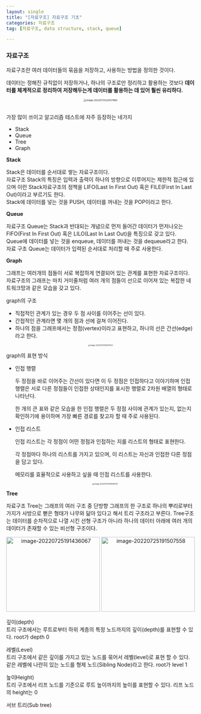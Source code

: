```yaml
---
layout: single
title: "[자료구조] 자료구조 기초"
categories: 자료구조
tag: [자료구조, data structure, stack, queue]

---
```


### 자료구조

자료구조란 여러 데이터들의 묶음을 저장하고, 사용하는 방법을 정의한 것이다.

데이터는 정해진 규칙없이 저장하거나, 하나의 구조로만 정리하고 활용하는 것보다 **데이터를 체계적으로 정리하여 저장해두는게 데이터를 활용하는 데 있어  훨씬 유리하다.**

<center>

<img src="../../images/2022-07-22-datastructure_first/image-20220721224557980.png" alt="image-20220721224557980" style="zoom: 44%;" />

</center><br>

가장 많이 쓰이고 알고리즘 테스트에 자주 등장하는 네가지

- Stack
- Queue
- Tree
- Graph


**Stack**

Stack은 데이터를 순서대로 쌓는 자료구조이다.  
자료구조 Stack의 특징은 입력과 출력이 하나의 방향으로 이루어지는 제한적 접근에 있으며 이런 Stack자료구조의 정책을 LIFO(Last In First Out) 혹은 FILE(First In Last Out)이라고 부르기도 한다.  
Stack에 데이터를 넣는 것을 PUSH, 데이터를 꺼내는 것을 POP이라고 한다.

**Queue**

자료구조 Queue는 Stack과 반대되는 개념으로 먼저 들어간 데이터가 먼저나오는 FIFO(First In First Out) 혹은 LILO(Last In Last Out)을 특징으로 갖고 있다.  
Queue에 데이터를 넣는 것을 enqueue, 데이터를 꺼내는 것을 dequeue라고 한다.  
자료 구조 Queue는 데이터가 입력된 순서대로 처리할 때 주로 사용한다.

**Graph**

그래프는 여러개의 점들이 서로 복잡하게 연결되어 있는 관계를 표현한 자료구조이다.  
자료구조의 그래프는 마치 거미줄처럼 여러 개의 점들이 선으로 이어져 있는 복잡한 네트워크망과 같은 모습을 갖고 있다.

graph의 구조

- 직접적인 관계가 있는 경우 두 점 사이를 이어주는 선이 있다.
- 간접적인 관계라면 몇 개의 점과 선에 걸쳐 이어진다.
- 하나의 점을 그래프에서는 정점(vertex)이라고 표현하고, 하나의 선은 간선(edge)라고 한다.

<center>

<img src="../../images/2022-07-22-datastructure_first/image-20220725190311023.png" alt="image-20220725190311023" style="zoom: 33%;" />

</center>

graph의 표현 방식

- 인접 행렬

  두 정점을 바로 이어주는 간선이 있다면 이 두 정점은 인접하다고 이야기하며 인접 행렬은 서로 다른 정점들이 인접한 상태인지를 표시한 행렬로 2차원 배열의 형태로 나타난다.

  한 개의 큰 표와 같은 모습을 한 인접 행렬은 두 정점 사이에 관계가 있는지, 없는지 확인하기에 용이하며 가장 빠른 경로를 찾고자 할 때 주로 사용된다.

- 인접 리스트

  인접 리스트는 각 정점이 어떤 정점과 인접하는 지를 리스트의 형태로 표현한다.

  각 정점마다 하나의 리스트를 가지고 있으며, 이 리스트는 자신과 인접한 다른 정점을 담고 있다.

  메모리를 효율적으로 사용하고 싶을 때 인접 리스트를 사용한다.

  <center>  

  <img src="../../images/2022-07-22-datastructure_first/image-20220725190940540.png" alt="image-20220725190940540" style="zoom: 33%;" />

</center>

**Tree**

자료구조 Tree는 그래프의 여러 구조 중 단방향 그래프의 한 구조로 하나의 뿌리로부터 가지가 사방으로 뻗은 형태가 나무와 닮아 있다고 해서 트리 구조라고 부른다. Tree구조는 데이터를 순차적으로 나열 시킨 선형 구조가 아니라 하나의 데이터 아래에 여러 개의 데이터가 존재할 수 있는 비선형 구조이다.

<center>

<img src="../../images/2022-07-22-datastructure_first/image-20220725191436067.png" alt="image-20220725191436067" width = "250" height="200" />

<img src="../../images/2022-07-22-datastructure_first/image-20220725191507558.png" alt="image-20220725191507558" width = "250" height="200" />

</center>

깊이(depth)  
트리 구조에서는 루트로부터 하위 계층의 특정 노드까지의 깊이(depth)를 표현할 수 있다. root가 depth 0

레벨(Level)  
트리 구조에서 같은 깊이를 가지고 있는 노드를 묶어서 레벨(level)로 표현 할 수 있다. 같은 레벨에 나란히 있는 노드를 형제 노드(Sibling Node)라고 한다. root가 level 1

높이Height)  
트리 구조에서 리프 노드를 기준으로 루트 높이까지의 높이를 표현할 수 있다. 리프 노드의 height는 0

서브 트리(Sub tree)
